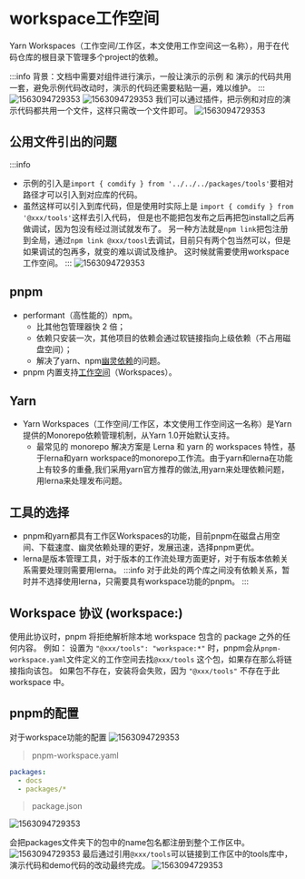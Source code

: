# workspace工作空间
Yarn Workspaces（工作空间/工作区，本文使用工作空间这一名称），用于在代码仓库的根目录下管理多个project的依赖。

:::info
背景：文档中需要对组件进行演示，一般让演示的示例 和 演示的代码共用一套，避免示例代码改动时，演示的代码还需要粘贴一遍，难以维护。
:::
![1563094729353](./media/demo1.png)
![1563094729353](./media/demo2.png)
我们可以通过插件，把示例和对应的演示代码都共用一个文件，这样只需改一个文件即可。
![1563094729353](./media/demo3.png)
## 公用文件引出的问题
:::info
- 示例的引入是`import { comdify } from '../../../packages/tools'`要相对路径才可以引入到对应库的代码。
- 虽然这样可以引入到库代码，但是使用时实际上是
`import { comdify } from '@xxx/tools'`这样去引入代码，
但是也不能把包发布之后再把包install之后再做调试，因为包没有经过测试就发布了。
另一种方法就是`npm link`把包注册到全局，通过`npm link @xxx/toosl`去调试，目前只有两个包当然可以，但是如果调试的包再多，就变的难以调试及维护。
这时候就需要使用workspace工作空间。
:::
![1563094729353](./media/demo4.png)

## pnpm
- performant（高性能的）npm。
  - 比其他包管理器快 2 倍；
  - 依赖只安装一次，其他项目的依赖会通过软链接指向上级依赖（不占用磁盘空间）；
  - 解决了yarn、npm[幽灵依赖](https://juejin.cn/post/7127295203177676837)的问题。
- pnpm 内置支持[工作空间](https://pnpm.io/zh/workspaces)（Workspaces）。

## Yarn
- Yarn Workspaces（工作空间/工作区，本文使用工作空间这一名称）是Yarn提供的Monorepo依赖管理机制，从Yarn 1.0开始默认支持。
  - 最常见的 monorepo 解决方案是 Lerna 和 yarn 的 workspaces 特性，基于lerna和yarn workspace的monorepo工作流。由于yarn和lerna在功能上有较多的重叠,我们采用yarn官方推荐的做法,用yarn来处理依赖问题，用lerna来处理发布问题。

## 工具的选择
- pnpm和yarn都具有工作区Workspaces的功能，目前pnpm在磁盘占用空间、下载速度、幽灵依赖处理的更好，发展迅速，选择pnpm更优。
- lerna是版本管理工具，对于版本的工作流处理方面更好，对于有版本依赖关系需要处理则需要用lerna。
:::info
对于此处的两个库之间没有依赖关系，暂时并不选择使用lerna，只需要具有workspace功能的pnpm。
:::
## Workspace 协议 (workspace:)
使用此协议时，pnpm 将拒绝解析除本地 workspace 包含的 package 之外的任何内容。 
例如：
设置为 `"@xxx/tools": "workspace:*"` 时，pnpm会从`pnpm-workspace.yaml`文件定义的工作空间去找`@xxx/tools` 这个包，如果存在那么将链接指向该包。
如果包不存在，安装将会失败，因为 `"@xxx/tools"` 不存在于此 workspace 中。
## pnpm的配置
对于workspace功能的配置
![1563094729353](./media/demo5.png)
> pnpm-workspace.yaml

```yaml
packages:
  - docs
  - packages/*
```
> package.json


![1563094729353](./media/demo6.png)

会把packages文件夹下的包中的name包名都注册到整个工作区中。
![1563094729353](./media/demo7.png)
最后通过引用`@xxx/tools`可以链接到工作区中的tools库中，演示代码和demo代码的改动最终完成。
![1563094729353](./media/demo8.png)